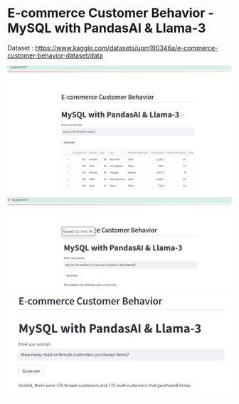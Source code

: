 # E-commerce Customer Behavior - MySQL with PandasAI & Llama-3
Dataset : https://www.kaggle.com/datasets/uom190346a/e-commerce-customer-behavior-dataset/data

![alt_text](https://github.com/bacdillon/Ollama/blob/main/img/what%20is%20the%20first%20five%20rows.jpg)
![alt_text](https://github.com/bacdillon/Ollama/blob/main/img/tell%20me%20the%20number%20of%20rows%20and%20columns%20in%20the%20dataset.jpg)
![alt_text](https://github.com/bacdillon/Ollama/blob/main/img/How%20many%20male%20vs%20female%20customers%20purchased%20items.jpg)

